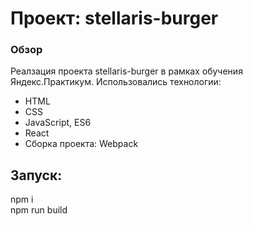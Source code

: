 # Проект: stellaris-burger

### Обзор

Реалзация проекта stellaris-burger в рамках обучения Яндекс.Практикум.
Использовались технологии:

- HTML
- CSS
- JavaScript, ES6
- React
- Сборка проекта: Webpack

## Запуск:
npm i  
npm run build
